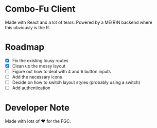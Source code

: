 # Combo-Fu Client
Made with React and a lot of tears. Powered by a ME(R)N backend where this obviously is the R.

# Roadmap
- [x] Fix the existing lousy routes
- [x] Clean up the messy layout
- [ ] Figure out how to deal with 4 and 6 button inputs
- [ ] Add the necessary icons
- [ ] Decide on how to switch layout styles (probably using a switch)
- [ ] Add authentication

# Developer Note
Made with lots of :heart: for the FGC.
